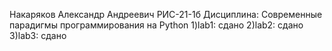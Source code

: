 Накаряков Александр Андреевич РИС-21-1б Дисциплина: Современные парадигмы программирования на Python
  1)lab1: сдано
  2)lab2: сдано
  3)lab3: сдано
